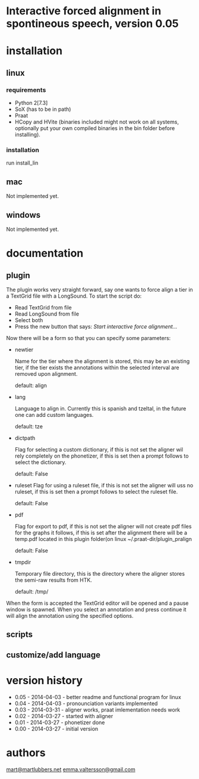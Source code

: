 # Interactive forced alignment in spontineous speech, version 0.05

# installation
## linux
### requirements
- Python 2[7.3]
- SoX (has to be in path)
- Praat
- HCopy and HVite (binaries included might not work on all systems, optionally
  put your own compiled binaries in the bin folder before installing).

### installation
run install\_lin

## mac
Not implemented yet.

## windows
Not implemented yet.

# documentation
## plugin
The plugin works very straight forward, say one wants to force align a tier in
a TextGrid file with a LongSound. To start the script do:
- Read TextGrid from file
- Read LongSound from file
- Select both
- Press the new button that says: *Start interactive force alignment...*

Now there will be a form so that you can specify some parameters:
* newtier

	Name for the tier where the alignment is stored, this may be an existing
	tier, if the tier exists the annotations within the selected interval are
	removed upon alignment.

	default: align
* lang

	Language to align in. Currently this is spanish and tzeltal, in the future
	one can add custom languages.

	default: tze
* dictpath

	Flag for selecting a custom dictionary, if this is not set the aligner wil
	rely completely on the phonetizer, if this is set then a prompt follows to
	select the dictionary.

	default: False
* ruleset
	Flag for using a ruleset file, if this is not set the aligner will uss no
	ruleset, if this is set then a prompt follows to select the ruleset file.

	default: False
* pdf

	Flag for export to pdf, if this is not set the aligner will not create pdf
	files for the graphs it follows, if this is set after the alignment there
	will be a temp.pdf located in this plugin folder(on linux
	~/.praat-dir/plugin_pralign

	default: False
* tmpdir

	Temporary file directory, this is the directory where the aligner stores
	the semi-raw results from HTK.

	default: /tmp/

When the form is accepted the TextGrid editor will be opened and a pause
window is spawned. When you select an annotation and press continue it will
align the annotation using the specified options.

## scripts

## customize/add language

# version history
* 0.05 - 2014-04-03 - better readme and functional program for linux
* 0.04 - 2014-04-03 - pronounciation variants implemented
* 0.03 - 2014-03-31 - aligner works, praat imlementation needs work
* 0.02 - 2014-03-27 - started with aligner
* 0.01 - 2014-03-27 - phonetizer done
* 0.00 - 2014-03-27 - initial version
# authors
mart@martlubbers.net
emma.valtersson@gmail.com
